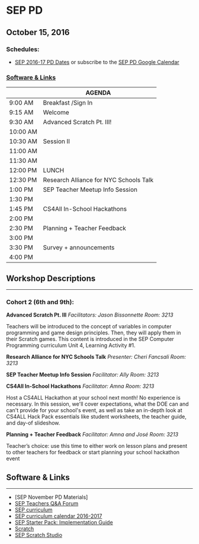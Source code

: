 # SEP PD
## October 15, 2016

### Schedules:
* [SEP 2016-17 PD Dates](https://drive.google.com/open?id=1scIhCYFxiCcKbgI1CG4HbLP8kZ7sSzzJVxxi3erTzkc) or subscribe to the [SEP PD Google Calendar](https://calendar.google.com/calendar/embed?src=strongschools.nyc_p8ub77g79n2k4f4ufi238pjh6k%40group.calendar.google.com&ctz=America/New_York) 

### [Software & Links](#links)

|| AGENDA
| ------| ------------- |
| 9:00 AM |Breakfast /Sign In
9:15 AM |Welcome
9:30 AM |Advanced Scratch Pt. III!
10:00 AM |
10:30 AM | Session II
11:00 AM |
11:30 AM | 
12:00 PM |LUNCH
12:30 PM |Research Alliance for NYC Schools Talk
1:00 PM |SEP Teacher Meetup Info Session
1:30 PM |
1:45 PM |CS4All In-School Hackathons
2:00 PM |
2:30 PM |Planning + Teacher Feedback
3:00 PM |
3:30 PM |Survey + announcements
4:00 PM |

## Workshop Descriptions
***
### Cohort 2 (6th and 9th):

**Advanced Scratch Pt. III**
*Facilitators: Jason Bissonnette*
*Room: 3213*

Teachers will be introduced to the concept of variables in computer programming and game design principles. Then, they will apply them in their Scratch games. This content is introduced in the SEP Computer Programming curriculum Unit 4, Learning Activity #1.

**Research Alliance for NYC Schools Talk**
*Presenter: Cheri Fancsali*
*Room: 3213*

**SEP Teacher Meetup Info Session**
*Facilitator: Ally*
*Room: 3213*

**CS4All In-School Hackathons**
*Facilitator: Amna*
*Room: 3213*

Host a CS4ALL Hackathon at your school next month! No experience is necessary. In this session, we'll cover expectations, what the DOE can and can't provide for your school's event, as well as take an in-depth look at CS4ALL Hack Pack essentials like student worksheets, the teacher guide, and day-of slideshow.

**Planning + Teacher Feedback**
*Facilitator: Amna and José*
*Room: 3213*

Teacher’s choice: use this time to either work on lesson plans and present to other teachers for feedback or start planning your school hackathon event

## <a name="links">Software & Links</a>
***
* [SEP November PD Materials]
*   [SEP Teachers Q&A Forum](http://tinyurl.com/septeachers)
*   [SEP curriculum](https://drive.google.com/open?id=0B8D2ft9M8qQCamQwZGpJMEU2TEk)
*   [SEP curriculum calendar 2016-2017](https://docs.google.com/a/strongschools.nyc/document/d/10a8UPH6-v-aoAXGVo1c68VapsTHkJXgzROd6vStX6ZU/edit?usp=sharing)
*   [SEP Starter Pack: Implementation Guide](https://drive.google.com/a/strongschools.nyc/file/d/0B1tN9SuyE6fxOHJOZkxsYURPRHc/view)
*   [Scratch](https://scratch.mit.edu/)
* [SEP Scratch Studio](https://scratch.mit.edu/studios/3485133/)
